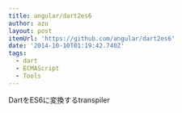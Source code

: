 ```yaml
---
title: angular/dart2es6
author: azu
layout: post
itemUrl: 'https://github.com/angular/dart2es6'
date: '2014-10-10T01:19:42.740Z'
tags:
  - dart
  - ECMAScript
  - Tools
---
```

DartをES6に変換するtranspiler
